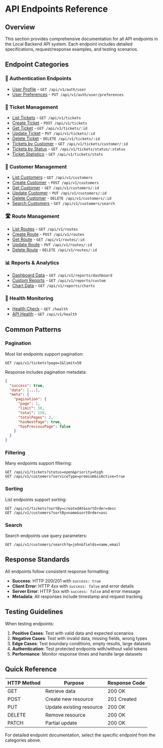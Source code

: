 # API Endpoints Reference

## Overview

This section provides comprehensive documentation for all API endpoints in the Local Backend API system. Each endpoint includes detailed specifications, request/response examples, and testing scenarios.

## Endpoint Categories

### 🔐 Authentication Endpoints
- [User Profile](./auth/user.md) - `GET /api/v1/auth/user`
- [User Preferences](./auth/preferences.md) - `PUT /api/v1/auth/user/preferences`

### 🎫 Ticket Management
- [List Tickets](./tickets/list.md) - `GET /api/v1/tickets`
- [Create Ticket](./tickets/create.md) - `POST /api/v1/tickets`
- [Get Ticket](./tickets/get.md) - `GET /api/v1/tickets/:id`
- [Update Ticket](./tickets/update.md) - `PUT /api/v1/tickets/:id`
- [Delete Ticket](./tickets/delete.md) - `DELETE /api/v1/tickets/:id`
- [Tickets by Customer](./tickets/by-customer.md) - `GET /api/v1/tickets/customer/:id`
- [Tickets by Status](./tickets/by-status.md) - `GET /api/v1/tickets/status/:status`
- [Ticket Statistics](./tickets/stats.md) - `GET /api/v1/tickets/stats`

### 👥 Customer Management
- [List Customers](./customers/list.md) - `GET /api/v1/customers`
- [Create Customer](./customers/create.md) - `POST /api/v1/customers`
- [Get Customer](./customers/get.md) - `GET /api/v1/customers/:id`
- [Update Customer](./customers/update.md) - `PUT /api/v1/customers/:id`
- [Delete Customer](./customers/delete.md) - `DELETE /api/v1/customers/:id`
- [Search Customers](./customers/search.md) - `GET /api/v1/customers/search`

### 🛣️ Route Management
- [List Routes](./routes/list.md) - `GET /api/v1/routes`
- [Create Route](./routes/create.md) - `POST /api/v1/routes`
- [Get Route](./routes/get.md) - `GET /api/v1/routes/:id`
- [Update Route](./routes/update.md) - `PUT /api/v1/routes/:id`
- [Delete Route](./routes/delete.md) - `DELETE /api/v1/routes/:id`

### 📊 Reports & Analytics
- [Dashboard Data](./reports/dashboard.md) - `GET /api/v1/reports/dashboard`
- [Custom Reports](./reports/custom.md) - `GET /api/v1/reports/custom`
- [Chart Data](./reports/charts.md) - `GET /api/v1/reports/charts`

### 🏥 Health Monitoring
- [Health Check](./health.md) - `GET /health`
- [API Health](./health.md) - `GET /api/v1/health`

## Common Patterns

### Pagination
Most list endpoints support pagination:

```
GET /api/v1/tickets?page=1&limit=50
```

Response includes pagination metadata:
```json
{
  "success": true,
  "data": [...],
  "meta": {
    "pagination": {
      "page": 1,
      "limit": 50,
      "total": 150,
      "totalPages": 3,
      "hasNextPage": true,
      "hasPreviousPage": false
    }
  }
}
```

### Filtering
Many endpoints support filtering:

```
GET /api/v1/tickets?status=open&priority=high
GET /api/v1/customers?serviceType=premium&isActive=true
```

### Sorting
List endpoints support sorting:

```
GET /api/v1/tickets?sortBy=createdAt&sortOrder=desc
GET /api/v1/customers?sortBy=name&sortOrder=asc
```

### Search
Search endpoints use query parameters:

```
GET /api/v1/customers/search?q=john&fields=name,email
```

## Response Standards

All endpoints follow consistent response formatting:

- **Success**: HTTP 200/201 with `success: true`
- **Client Error**: HTTP 4xx with `success: false` and error details
- **Server Error**: HTTP 5xx with `success: false` and error message
- **Metadata**: All responses include timestamp and request tracking

## Testing Guidelines

When testing endpoints:

1. **Positive Cases**: Test with valid data and expected scenarios
2. **Negative Cases**: Test with invalid data, missing fields, wrong types
3. **Edge Cases**: Test boundary conditions, empty results, large datasets
4. **Authentication**: Test protected endpoints with/without valid tokens
5. **Performance**: Monitor response times and handle large datasets

## Quick Reference

| HTTP Method | Purpose | Response Code |
|-------------|---------|---------------|
| GET | Retrieve data | 200 OK |
| POST | Create new resource | 201 Created |
| PUT | Update existing resource | 200 OK |
| DELETE | Remove resource | 200 OK |
| PATCH | Partial update | 200 OK |

For detailed endpoint documentation, select the specific endpoint from the categories above.